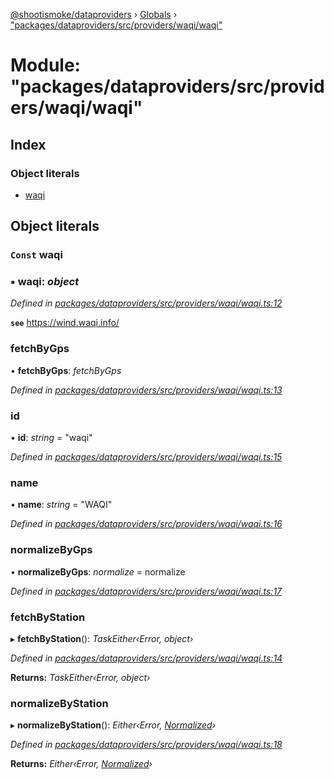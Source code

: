 [@shootismoke/dataproviders](../README.md) › [Globals](../globals.md) › ["packages/dataproviders/src/providers/waqi/waqi"](_packages_dataproviders_src_providers_waqi_waqi_.md)

# Module: "packages/dataproviders/src/providers/waqi/waqi"

## Index

### Object literals

* [waqi](_packages_dataproviders_src_providers_waqi_waqi_.md#const-waqi)

## Object literals

### `Const` waqi

### ▪ **waqi**: *object*

*Defined in [packages/dataproviders/src/providers/waqi/waqi.ts:12](https://github.com/shootismoke/common/blob/29c80cb/packages/dataproviders/src/providers/waqi/waqi.ts#L12)*

**`see`** https://wind.waqi.info/

###  fetchByGps

• **fetchByGps**: *fetchByGps*

*Defined in [packages/dataproviders/src/providers/waqi/waqi.ts:13](https://github.com/shootismoke/common/blob/29c80cb/packages/dataproviders/src/providers/waqi/waqi.ts#L13)*

###  id

• **id**: *string* = "waqi"

*Defined in [packages/dataproviders/src/providers/waqi/waqi.ts:15](https://github.com/shootismoke/common/blob/29c80cb/packages/dataproviders/src/providers/waqi/waqi.ts#L15)*

###  name

• **name**: *string* = "WAQI"

*Defined in [packages/dataproviders/src/providers/waqi/waqi.ts:16](https://github.com/shootismoke/common/blob/29c80cb/packages/dataproviders/src/providers/waqi/waqi.ts#L16)*

###  normalizeByGps

• **normalizeByGps**: *normalize* = normalize

*Defined in [packages/dataproviders/src/providers/waqi/waqi.ts:17](https://github.com/shootismoke/common/blob/29c80cb/packages/dataproviders/src/providers/waqi/waqi.ts#L17)*

###  fetchByStation

▸ **fetchByStation**(): *TaskEither‹Error, object›*

*Defined in [packages/dataproviders/src/providers/waqi/waqi.ts:14](https://github.com/shootismoke/common/blob/29c80cb/packages/dataproviders/src/providers/waqi/waqi.ts#L14)*

**Returns:** *TaskEither‹Error, object›*

###  normalizeByStation

▸ **normalizeByStation**(): *Either‹Error, [Normalized](_packages_dataproviders_src_types_.md#normalized)›*

*Defined in [packages/dataproviders/src/providers/waqi/waqi.ts:18](https://github.com/shootismoke/common/blob/29c80cb/packages/dataproviders/src/providers/waqi/waqi.ts#L18)*

**Returns:** *Either‹Error, [Normalized](_packages_dataproviders_src_types_.md#normalized)›*
